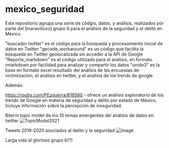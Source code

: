 # mexico_seguridad
Este repositorio agrupa una serie de códgio, datos, y análisis, realizados por parte del [maravilloso] grupo 6 para el análisis de la seguridad y el delito en México.

"buscador twitter" es el código para la búsqueda y procesamiento inicial de datos en Twitter
"gecode_workaround" es un código que facilita la búsqueda en Twitter geolocalizada sin acceder a la API de Google
"Reporte_markdown" es el código utilizado para el análisis, en formato rmarkdown por facilidad para analizar y compartir los datos
"unido3" es la base en formato excel resultado del análisis de las encuestas de victimización, el análisis en twitter, y el análisis de los trends de google.

Además:

https://rpubs.com/PEzquerra/816580 - ofrece un análisis exploratorio de los trends de Google en materia de seguridad y delito por estado de México. Incluye información sobre la percepción de inseguridad.

Biterm topic model de los 10 temas emergentes del análisis de datos en twitter
![TopicModel2021](https://user-images.githubusercontent.com/50584096/135615332-e4288978-40b5-4e87-970c-fbf5584264a5.png)

Tweets 2019-2020 asociados al delito y la seguridad
![image](https://user-images.githubusercontent.com/50584096/135616038-7b284c0d-6ee3-4f36-90d9-16d82bcb185b.png)


Larga vida al glorioso grupo 6(?)


